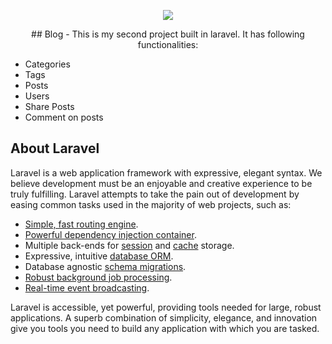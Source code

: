 <p align="center"><img src="https://laravel.com/assets/img/components/logo-laravel.svg"></p>

<p align="center">
## Blog - This is my second project built in laravel. It has following functionalities:
</p>

<ul>
  <li>Categories</li>
  <li>Tags</li>
  <li>Posts</li>
  <li>Users</li>
  <li>Share Posts</li>
  <li>Comment on posts</li>
</ul>

## About Laravel

Laravel is a web application framework with expressive, elegant syntax. We believe development must be an enjoyable and creative experience to be truly fulfilling. Laravel attempts to take the pain out of development by easing common tasks used in the majority of web projects, such as:

- [Simple, fast routing engine](https://laravel.com/docs/routing).
- [Powerful dependency injection container](https://laravel.com/docs/container).
- Multiple back-ends for [session](https://laravel.com/docs/session) and [cache](https://laravel.com/docs/cache) storage.
- Expressive, intuitive [database ORM](https://laravel.com/docs/eloquent).
- Database agnostic [schema migrations](https://laravel.com/docs/migrations).
- [Robust background job processing](https://laravel.com/docs/queues).
- [Real-time event broadcasting](https://laravel.com/docs/broadcasting).

Laravel is accessible, yet powerful, providing tools needed for large, robust applications. A superb combination of simplicity, elegance, and innovation give you tools you need to build any application with which you are tasked.
